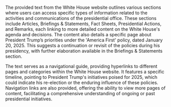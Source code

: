 The provided text from the White House website outlines various sections where users can access specific types of information related to the activities and communications of the presidential office. These sections include Articles, Briefings & Statements, Fact Sheets, Presidential Actions, and Remarks, each linking to more detailed content on the White House's agenda and decisions. The content also details a specific page about President Trump’s priorities under the 'America First' policy, dated January 20, 2025. This suggests a continuation or revisit of the policies during his presidency, with further elaboration available in the Briefings & Statements section.

The text serves as a navigational guide, providing hyperlinks to different pages and categories within the White House website. It features a specific timeline, pointing to President Trump's initiatives poised for 2025, which could indicate his re-election or the enduring influence of these policies. Navigation links are also provided, offering the ability to view more pages of content, facilitating a comprehensive understanding of ongoing or past presidential initiatives.